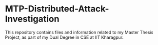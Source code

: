 # MTP-Distributed-Attack-Investigation
This repository contains files and information related to my Master Thesis Project, as part of my Dual Degree in CSE at IIT Kharagpur.
